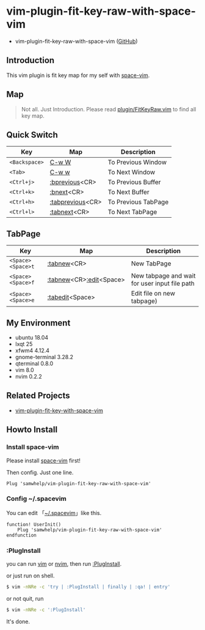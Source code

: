 # vim-plugin-fit-key-raw-with-space-vim

* vim-plugin-fit-key-raw-with-space-vim ([GitHub](https://github.com/samwhelp/vim-plugin-fit-key-raw-with-space-vim))


## Introduction

This vim plugin is fit key map for my self with [space-vim](https://github.com/liuchengxu/space-vim).


## Map

> Not all. Just Introduction. Please read [plugin/FitKeyRaw.vim](plugin/FitKeyRaw.vim) to find all key map.


## Quick Switch

| Key | Map | Description |
| --- | --- | --- |
| `<Backspace>` | [C-w W](https://vimhelp.org/windows.txt.html#CTRL-W_W) | To Previous Window |
| `<Tab>` | [C-w w](https://vimhelp.org/windows.txt.html#CTRL-W_w) | To Next Window |
| `<Ctrl+j>` | [:bprevious](https://vimhelp.org/windows.txt.html#:bprevious)&lt;CR&gt; |  To Previous Buffer |
| `<Ctrl+k>` | [:bnext](https://vimhelp.org/windows.txt.html#:bnext)&lt;CR&gt; | To Next Buffer |
| `<Ctrl+h>` | [:tabprevious](https://vimhelp.org/tabpage.txt.html#:tabprevious)&lt;CR&gt; | To Previous TabPage |
| `<Ctrl+l>` | [:tabnext](https://vimhelp.org/tabpage.txt.html#:tabnext)&lt;CR&gt; | To Next TabPage |


## TabPage

| Key | Map | Description |
| --- | --- | --- |
| `<Space><Space>t` | [:tabnew](https://vimhelp.org/tabpage.txt.html#:tabnew)&lt;CR&gt; | New TabPage |
| `<Space><Space>f` | [:tabnew](https://vimhelp.org/tabpage.txt.html#:tabnew)&lt;CR&gt;[:edit](https://vimhelp.org/editing.txt.html#:edit)&lt;Space&gt; | New tabpage and wait for user input file path |
| `<Space><Space>e` | [:tabedit](https://vimhelp.org/tabpage.txt.html#:tabedit)&lt;Space&gt; | Edit file on new tabpage) |


## My Environment

* ubuntu 18.04
* lxqt 25
* xfwm4 4.12.4
* gnome-terminal 3.28.2
* qterminal 0.8.0
* vim 8.0
* nvim 0.2.2


## Related Projects

* [vim-plugin-fit-key-with-space-vim](https://github.com/samwhelp/vim-plugin-fit-key-with-space-vim)


## Howto Install

### Install space-vim

Please install [space-vim](https://github.com/liuchengxu/space-vim) first!

Then config. Just one line.

``` vim
Plug 'samwhelp/vim-plugin-fit-key-raw-with-space-vim'
```

### Config ~/.spacevim

You can edit 「[~/.spacevim](https://github.com/liuchengxu/space-vim/blob/master/init.spacevim#L30)」like this.

``` vim
function! UserInit()
	Plug 'samwhelp/vim-plugin-fit-key-raw-with-space-vim'
endfunction
```

### :PlugInstall

you can run [vim](http://manpages.ubuntu.com/manpages/bionic/en/man1/vim.1.html) or [nvim](http://manpages.ubuntu.com/manpages/bionic/en/man1/nvim.1.html), then run [:PlugInstall](https://github.com/junegunn/vim-plug#commands).

or just run on shell.

``` sh
$ vim -nNRe -c 'try | :PlugInstall | finally | :qa! | entry'
```

or not quit, run

``` sh
$ vim -nNRe -c ':PlugInstall'
```

It's done.
